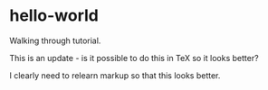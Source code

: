# hello-world
Walking through tutorial.

This is an update - is it possible to do this in TeX so it looks better?

I clearly need to relearn markup so that this looks better.

